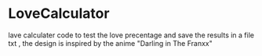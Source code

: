 # LoveCalculator
lave calculater code to test the love precentage and save the results in a file txt , the design is inspired by the anime "Darling in The Franxx"

